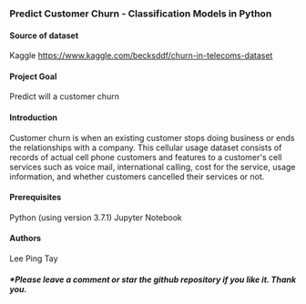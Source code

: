 ### Predict Customer Churn - Classification Models in Python


#### Source of dataset
Kaggle
https://www.kaggle.com/becksddf/churn-in-telecoms-dataset

#### Project Goal 
Predict will a customer churn

#### Introduction
Customer churn is when an existing customer stops doing business or ends the relationships with a company. This cellular usage dataset consists of records of actual cell phone customers and features to a customer's cell services such as voice mail, international calling, cost for the service, usage information, and whether customers cancelled their services or not.

#### Prerequisites 
Python (using version 3.7.1)
Jupyter Notebook

#### Authors
Lee Ping Tay


##### *Please leave a comment or star the github repository if you like it. Thank you.
